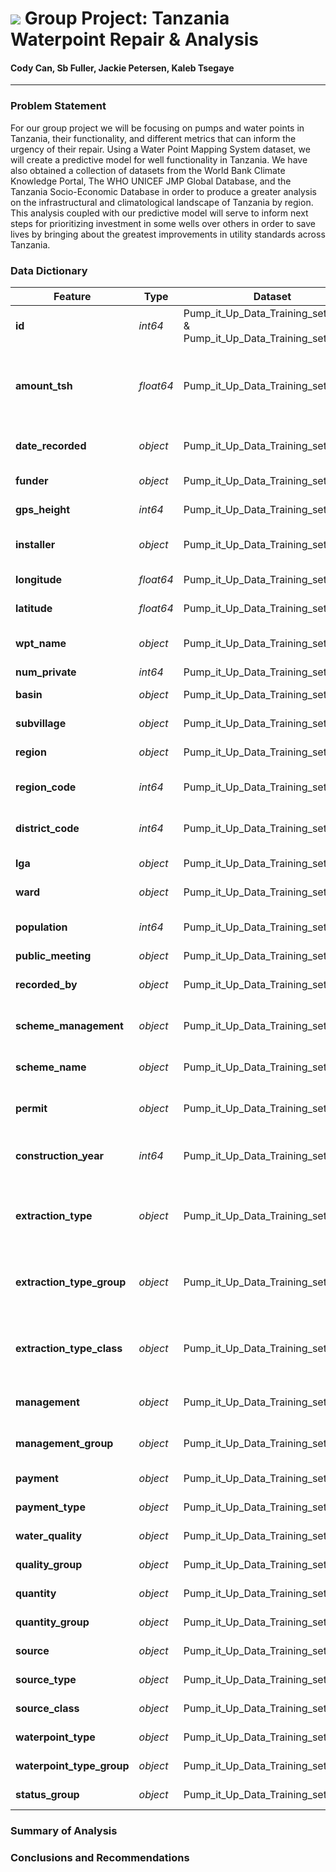 # ![](https://ga-dash.s3.amazonaws.com/production/assets/logo-9f88ae6c9c3871690e33280fcf557f33.png) Group Project: Tanzania Waterpoint Repair & Analysis

#### Cody Can, Sb Fuller, Jackie Petersen, Kaleb Tsegaye
---

### Problem Statement

For our group project we will be focusing on pumps and water points in Tanzania, their functionality, and different metrics that can inform the urgency of their repair. Using a Water Point Mapping System dataset, we will create a predictive model for well functionality in Tanzania. We have also obtained a collection of datasets from the World Bank Climate Knowledge Portal, The WHO UNICEF JMP Global Database, and the Tanzania Socio-Economic Database in order to produce a greater analysis on the infrastructural and climatological landscape of Tanzania by region. This analysis coupled with our predictive model will serve to inform next steps for prioritizing investment in some wells over others in order to save lives by bringing about the greatest improvements in utility standards across Tanzania.

### Data Dictionary

|Feature|Type|Dataset|Description|
|---|---|---|---|
|**id**|*int64*|Pump_it_Up_Data_Training_set_values & Pump_it_Up_Data_Training_set_labels|Row id|
|**amount_tsh**|*float64*|Pump_it_Up_Data_Training_set_values|Total static head (amount water available to waterpoint)|
|**date_recorded**|*object*|Pump_it_Up_Data_Training_set_values|The date the row was entered|
|**funder**|*object*|Pump_it_Up_Data_Training_set_values|Who funded the well|
|**gps_height**|*int64*|Pump_it_Up_Data_Training_set_values|Altitude of the well|
|**installer**|*object*|Pump_it_Up_Data_Training_set_values|Organization that installed the well|
|**longitude**|*float64*|Pump_it_Up_Data_Training_set_values|GPS coordinate|
|**latitude**|*float64*|Pump_it_Up_Data_Training_set_values|GPS coordinate|
|**wpt_name**|*object*|Pump_it_Up_Data_Training_set_values|Name of the waterpoint if there is one|
|**num_private**|*int64*|Pump_it_Up_Data_Training_set_values||
|**basin**|*object*|Pump_it_Up_Data_Training_set_values|Geographic water basin|
|**subvillage**|*object*|Pump_it_Up_Data_Training_set_values|Geographic location|
|**region**|*object*|Pump_it_Up_Data_Training_set_values|Geographic location|
|**region_code**|*int64*|Pump_it_Up_Data_Training_set_values|Geographic location (coded)|
|**district_code**|*int64*|Pump_it_Up_Data_Training_set_values|Geographic location (coded)|
|**lga**|*object*|Pump_it_Up_Data_Training_set_values|Geographic location|
|**ward**|*object*|Pump_it_Up_Data_Training_set_values|Geographic location|
|**population**|*int64*|Pump_it_Up_Data_Training_set_values|Population around the well|
|**public_meeting**|*object*|Pump_it_Up_Data_Training_set_values|True/False|
|**recorded_by**|*object*|Pump_it_Up_Data_Training_set_values|Group entering this row of data|
|**scheme_management**|*object*|Pump_it_Up_Data_Training_set_values|Who operates the waterpoint|
|**scheme_name**|*object*|Pump_it_Up_Data_Training_set_values|Who operates the waterpoint|
|**permit**|*object*|Pump_it_Up_Data_Training_set_values|If the waterpoint is permitted|
|**construction_year**|*int64*|Pump_it_Up_Data_Training_set_values|Year the waterpoint was constructed|
|**extraction_type**|*object*|Pump_it_Up_Data_Training_set_values|he kind of extraction the waterpoint uses|
|**extraction_type_group**|*object*|Pump_it_Up_Data_Training_set_values|he kind of extraction the waterpoint uses|
|**extraction_type_class**|*object*|Pump_it_Up_Data_Training_set_values|The kind of extraction the waterpoint uses|
|**management**|*object*|Pump_it_Up_Data_Training_set_values|How the waterpoint is managed|
|**management_group**|*object*|Pump_it_Up_Data_Training_set_values|How the waterpoint is managed|
|**payment**|*object*|Pump_it_Up_Data_Training_set_values|What the water costs|
|**payment_type**|*object*|Pump_it_Up_Data_Training_set_values|What the water costs|
|**water_quality**|*object*|Pump_it_Up_Data_Training_set_values|The quality of the water|
|**quality_group**|*object*|Pump_it_Up_Data_Training_set_values|The quality of the water|
|**quantity**|*object*|Pump_it_Up_Data_Training_set_values|The quantity of water|
|**quantity_group**|*object*|Pump_it_Up_Data_Training_set_values|The quantity of water|
|**source**|*object*|Pump_it_Up_Data_Training_set_values|The source of the water|
|**source_type**|*object*|Pump_it_Up_Data_Training_set_values|The source of the water|
|**source_class**|*object*|Pump_it_Up_Data_Training_set_values|The source of the water|
|**waterpoint_type**|*object*|Pump_it_Up_Data_Training_set_values|The kind of waterpoint|
|**waterpoint_type_group**|*object*|Pump_it_Up_Data_Training_set_values|The kind of waterpoint|
|**status_group**|*object*|Pump_it_Up_Data_Training_set_labels|Functionality of the well|


### Summary of Analysis



### Conclusions and Recommendations
